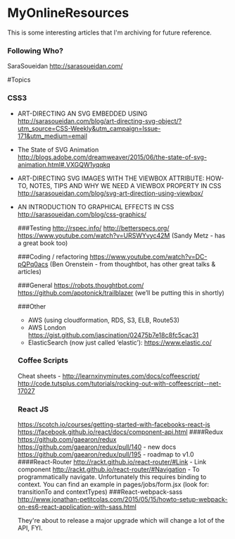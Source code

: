 # MyOnlineResources

This is some interesting articles that I'm archiving for future reference.

### Following Who?
SaraSoueidan http://sarasoueidan.com/

#Topics

### CSS3
  - ART-DIRECTING AN SVG EMBEDDED USING <OBJECT>
  http://sarasoueidan.com/blog/art-directing-svg-object/?utm_source=CSS-Weekly&utm_campaign=Issue-171&utm_medium=email
  
  - The State of SVG Animation
  http://blogs.adobe.com/dreamweaver/2015/06/the-state-of-svg-animation.html#.VXGQW1yqqkq
  
  - ART-DIRECTING SVG IMAGES WITH THE VIEWBOX ATTRIBUTE: HOW-TO, NOTES, TIPS AND WHY WE NEED A VIEWBOX PROPERTY IN CSS
  http://sarasoueidan.com/blog/svg-art-direction-using-viewbox/
  
  - AN INTRODUCTION TO GRAPHICAL EFFECTS IN CSS
  http://sarasoueidan.com/blog/css-graphics/


###Testing
http://rspec.info/
http://betterspecs.org/
https://www.youtube.com/watch?v=URSWYvyc42M (Sandy Metz - has a great book too)

###Coding / refactoring
https://www.youtube.com/watch?v=DC-pQPq0acs (Ben Orenstein - from thoughtbot, has other great talks & articles)

###General
https://robots.thoughtbot.com/
https://github.com/apotonick/trailblazer (we’ll be putting this in shortly)

###Other
- AWS (using cloudformation, RDS, S3, ELB, Route53)
- AWS London https://gist.github.com/jascination/02475b7e18c8fc5cac31
- ElasticSearch (now just called ‘elastic’): https://www.elastic.co/

### Coffee Scripts
Cheat sheets - http://learnxinyminutes.com/docs/coffeescript/
http://code.tutsplus.com/tutorials/rocking-out-with-coffeescript--net-17027

### React JS
https://scotch.io/courses/getting-started-with-facebooks-react-js
https://facebook.github.io/react/docs/component-api.html
####Redux
https://github.com/gaearon/redux
https://github.com/gaearon/redux/pull/140 - new docs
https://github.com/gaearon/redux/pull/195 - roadmap to v1.0
####React-Router
http://rackt.github.io/react-router/#Link - Link component
http://rackt.github.io/react-router/#Navigation - To programmatically navigate. Unfortunately this requires binding to context. You can find an example in pages/jobs/form.jsx (look for: transitionTo and contextTypes)
###React-webpack-sass
http://www.jonathan-petitcolas.com/2015/05/15/howto-setup-webpack-on-es6-react-application-with-sass.html

They're about to release a major upgrade which will change a lot of the API, FYI.

